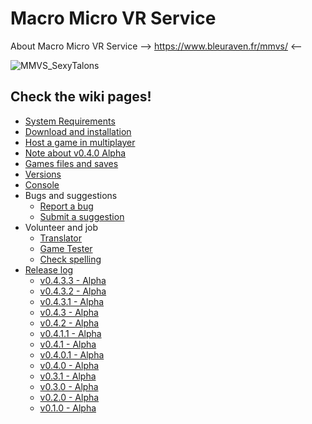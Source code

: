 # Macro Micro VR Service

About Macro Micro VR Service --> https://www.bleuraven.fr/mmvs/ <--

![MMVS_SexyTalons](https://user-images.githubusercontent.com/7216958/154977012-87b35140-d851-445e-9328-b4a5e370116c.jpg)

## Check the wiki pages!
- [System Requirements](https://github.com/xavier150/MMVS/wiki/System-requirements)
- [Download and installation](https://github.com/xavier150/MMVS/wiki/Download-and-installation)
- [Host a game in multiplayer](https://github.com/xavier150/MMVS/wiki/Host)
- [Note about v0.4.0 Alpha](https://github.com/xavier150/MMVS/wiki/v0.4.0-Alpha)
- [Games files and saves](https://github.com/xavier150/MMVS/wiki/Save)
- [Versions](https://github.com/xavier150/MMVS/wiki/Versions)
- [Console](https://github.com/xavier150/MMVS/wiki/Console)
- Bugs and suggestions
  - [Report a bug](https://github.com/xavier150/MMVS/wiki/Bug-Report)
  - [Submit a suggestion](https://github.com/xavier150/MMVS/wiki/Suggestion)
- Volunteer and job
  - [Translator](https://github.com/xavier150/MMVS/wiki/Translator)
  - [Game Tester](https://github.com/xavier150/MMVS/wiki/Game-Tester)
  - [Check spelling](https://github.com/xavier150/MMVS/wiki/Check-spelling)
- [Release log](https://github.com/xavier150/MMVS/wiki/Release-log)
  - [v0.4.3.3 - Alpha](https://github.com/xavier150/MMVS/edit/main/ReleaseLog/v0.4.3.3_Alpha.md)
  - [v0.4.3.2 - Alpha](https://github.com/xavier150/MMVS/edit/main/ReleaseLog/v0.4.3.2_Alpha.md)
  - [v0.4.3.1 - Alpha](https://github.com/xavier150/MMVS/edit/main/ReleaseLog/v0.4.3.1_Alpha.md)
  - [v0.4.3 - Alpha](https://github.com/xavier150/MMVS/blob/main/ReleaseLog/v0.4.3_Alpha.md)
  - [v0.4.2 - Alpha](https://github.com/xavier150/MMVS/blob/main/ReleaseLog/v0.4.2_Alpha.md)
  - [v0.4.1.1 - Alpha](https://github.com/xavier150/MMVS/blob/main/ReleaseLog/v0.4.1.1_Alpha.md)
  - [v0.4.1 - Alpha](https://github.com/xavier150/MMVS/blob/main/ReleaseLog/v0.4.1_Alpha.md)
  - [v0.4.0.1 - Alpha](https://github.com/xavier150/MMVS/blob/main/ReleaseLog/v0.4.0.1_Alpha.md)
  - [v0.4.0 - Alpha](https://github.com/xavier150/MMVS/blob/main/ReleaseLog/v0.4.0_Alpha.md)
  - [v0.3.1 - Alpha](https://github.com/xavier150/MMVS/blob/main/ReleaseLog/v0.3.1_Alpha.md)
  - [v0.3.0 - Alpha](https://github.com/xavier150/MMVS/blob/main/ReleaseLog/v0.3.0_Alpha.md)
  - [v0.2.0 - Alpha](https://github.com/xavier150/MMVS/blob/main/ReleaseLog/v0.2.0_Alpha.md)
  - [v0.1.0 - Alpha](https://github.com/xavier150/MMVS/blob/main/ReleaseLog/v0.1.0_Alpha.md)

